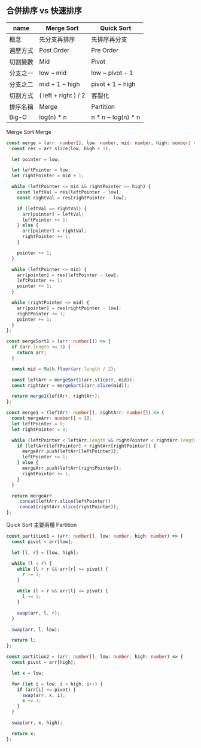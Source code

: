 ## 合併排序 vs 快速排序

| name     | Merge Sort           | Quick Sort         |
| -------- | -------------------- | ------------------ |
| 概念     | 先分支再排序         | 先排序再分支       |
| 遍歷方式 | Post Order           | Pre Order          |
| 切割變數 | Mid                  | Pivot              |
| 分支之一 | low ~ mid            | low ~ pivot - 1    |
| 分支之二 | mid + 1 ~ high       | pivot + 1 ~ high   |
| 切割方式 | ( left + right ) / 2 | 客製化             |
| 排序名稱 | Merge                | Partition          |
| Big-O    | log(n) * n           | n * n ~ log(n) * n |


Merge Sort Merge

```ts
const merge = (arr: number[], low: number, mid: number, high: number) => {
  const res = arr.slice(low, high + 1);

  let pointer = low;

  let leftPointer = low;
  let rightPointer = mid + 1;

  while (leftPointer <= mid && rightPointer <= high) {
    const leftVal = res[leftPointer - low];
    const rightVal = res[rightPointer - low];

    if (leftVal <= rightVal) {
      arr[pointer] = leftVal;
      leftPointer += 1;
    } else {
      arr[pointer] = rightVal;
      rightPointer += 1;
    }

    pointer += 1;
  }

  while (leftPointer <= mid) {
    arr[pointer] = res[leftPointer - low];
    leftPointer += 1;
    pointer += 1;
  }

  while (rightPointer <= mid) {
    arr[pointer] = res[rightPointer - low];
    rightPointer += 1;
    pointer += 1;
  }
};
```

```ts
const mergeSort1 = (arr: number[]) => {
  if (arr.length <= 1) {
    return arr;
  }

  const mid = Math.floor(arr.length / 2);

  const leftArr = mergeSort1(arr.slice(0, mid));
  const rightArr = mergeSort1(arr.slice(mid));

  return merge1(leftArr, rightArr);
};

const merge1 = (leftArr: number[], rightArr: number[]) => {
  const mergeArr: number[] = [];
  let leftPointer = 0;
  let rightPointer = 0;

  while (leftPointer < leftArr.length && rightPointer < rightArr.length) {
    if (leftArr[leftPointer] < rightArr[rightPointer]) {
      mergeArr.push(leftArr[leftPointer]);
      leftPointer += 1;
    } else {
      mergeArr.push(leftArr[rightPointer]);
      rightPointer += 1;
    }
  }

  return mergeArr
    .concat(leftArr.slice(leftPointer))
    .concat(rightArr.slice(rightPointer));
};
```

Quick Sort 主要兩種 Partition

```ts
const partition1 = (arr: number[], low: number, high: number) => {
  const pivot = arr[low];

  let [l, r] = [low, high];

  while (l < r) {
    while (l < r && arr[r] >= pivot) {
      r -= 1;
    }

    while (l < r && arr[l] <= pivot) {
      l += 1;
    }

    swap(arr, l, r);
  }

  swap(arr, l, low);

  return l;
};

const partition2 = (arr: number[], low: number, high: number) => {
  const pivot = arr[high];

  let x = low;

  for (let i = low; i < high; i++) {
    if (arr[i] <= pivot) {
      swap(arr, x, i);
      x += 1;
    }
  }

  swap(arr, x, high);

  return x;
};
```